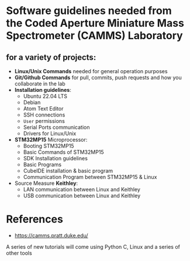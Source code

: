 # Software guidelines needed from the Coded Aperture Miniature Mass Spectrometer (CAMMS) Laboratory 

## for a variety of projects:

- **Linux/Unix Commands** needed for general operation purposes  
- **Git/Github Commands** for pull, commits, push requests and how you collaborate in the lab 
- **Installation guidelines**: 
    - Ubuntu 22.04 LTS
    - Debian
    - Atom Text Editor
    - SSH connections
    - `User` permissions
    - Serial Ports communication  
    - Drivers for Linux/Unix
- **STM32MP15** Microprocessor:
    - Booting STM32MP15
    - Basic Commands of STM32MP15
    - SDK Installation guidelines
    - Basic Programs
    - CubeIDE installation & basic program
    - Communication Program between STM32MP15 & Linux
- Source Measure **Keithley**:
    - LAN communication between Linux and Keithley
    - USB communication between Linux and Keithley
    
# References
- https://camms.pratt.duke.edu/

A series of new tutorials will come using Python C, Linux and a series of other tools
